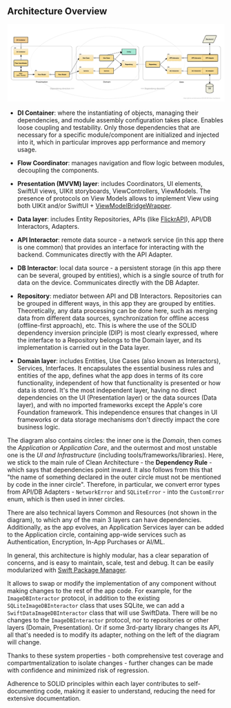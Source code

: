 ## Architecture Overview

<img src="Architecture-diagram.png" alt="Architecture diagram" />

* **DI Container**: where the instantiating of objects, managing their dependencies, and module assembly configuration takes place. Enables loose coupling and testability. Only those dependencies that are necessary for a specific module/component are initialized and injected into it, which in particular improves app performance and memory usage.

* **Flow Coordinator**: manages navigation and flow logic between modules, decoupling the components.

* **Presentation (MVVM) layer**: includes Coordinators, UI elements, SwiftUI views, UIKit storyboards, ViewControllers, ViewModels. The presence of protocols on View Models allows to implement View using both UIKit and/or SwiftUI + [ViewModelBridgeWrapper](https://github.com/denissimon/iOS-MVVM-Clean-Architecture/blob/master/ImageSearch/Presentation/ImagesFeature/HotTags/View/SwiftUI/HotTagsViewModelBridgeWrapper.swift).

* **Data layer**: includes Entity Repositories, APIs (like [FlickrAPI](https://github.com/denissimon/iOS-MVVM-Clean-Architecture/blob/master/ImageSearch/Data/APIs/FlickrAPI.swift)), API/DB Interactors, Adapters.

* **API Interactor**: remote data source - a network service (in this app there is one common) that provides an interface for interacting with the backend. Communicates directly with the API Adapter.

* **DB Interactor**: local data source - a persistent storage (in this app there can be several, grouped by entities), which is a single source of truth for data on the device. Communicates directly with the DB Adapter.

* **Repository**: mediator between API and DB Interactors. Repositories can be grouped in different ways, in this app they are grouped by entities. Theoretically, any data processing can be done here, such as merging data from different data sources, synchronization for offline access (offline-first approach), etc. This is where the use of the SOLID dependency inversion principle (DIP) is most clearly expressed, where the interface to a Repository belongs to the Domain layer, and its implementation is carried out in the Data layer.

* **Domain layer**: includes Entities, Use Cases (also known as Interactors), Services, Interfaces. It encapsulates the essential business rules and entities of the app, defines what the app does in terms of its core functionality, independent of how that functionality is presented or how data is stored. It's the most independent layer, having no direct dependencies on the UI (Presentation layer) or the data sources (Data layer), and with no imported frameworks except the Apple's core Foundation framework. This independence ensures that changes in UI frameworks or data storage mechanisms don't directly impact the core business logic.

The diagram also contains circles: the inner one is the _Domain_, then comes the _Application_ or _Application Core_, and the outermost and most unstable one is the _UI and Infrastructure_ (including tools/frameworks/libraries). Here, we stick to the main rule of Clean Architecture - the **Dependency Rule** - which says that dependencies point inward. It also follows from this that "the name of something declared in the outer circle must not be mentioned by code in the inner circle". Therefore, in particular, we convert error types from API/DB Adapters - `NetworkError` and `SQLiteError` - into the `CustomError` enum, which is then used in inner circles.

There are also technical layers Common and Resources (not shown in the diagram), to which any of the main 3 layers can have dependencies. Additionally, as the app evolves, an Application Services layer can be added to the Application circle, containing app-wide services such as Authentication, Encryption, In-App Purchases or AI/ML.

In general, this architecture is highly modular, has a clear separation of concerns, and is easy to maintain, scale, test and debug. It can be easily modularized with [Swift Package Manager](https://docs.swift.org/swiftpm/documentation/packagemanagerdocs).

It allows to swap or modify the implementation of any component without making changes to the rest of the app code. For example, for the `ImageDBInteractor` protocol, in addition to the existing `SQLiteImageDBInteractor` class that uses SQLite, we can add a `SwiftDataImageDBInteractor` class that will use SwiftData. There will be no changes to the `ImageDBInteractor` protocol, nor to repositories or other layers (Domain, Presentation). Or if some 3rd-party library changes its API, all that's needed is to modify its adapter, nothing on the left of the diagram will change.

Thanks to these system properties - both comprehensive test coverage and compartmentalization to isolate changes - further changes can be made with confidence and minimized risk of regression.

Adherence to SOLID principles within each layer contributes to self-documenting code, making it easier to understand, reducing the need for extensive documentation.
